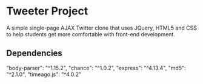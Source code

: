 # Tweeter Project

A simple single-page AJAX Twitter clone that uses JQuery, HTML5 and CSS to help students get more comfortable with front-end development.

## Dependencies

"body-parser": "^1.15.2",
"chance": "^1.0.2",
"express": "^4.13.4",
"md5": "^2.1.0",
"timeago.js": "^4.0.2"
